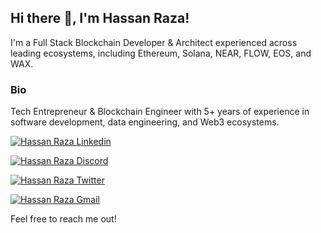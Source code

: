 <h2> Hi there 👋, I'm Hassan Raza! </h2>
I'm a Full Stack Blockchain Developer & Architect experienced across leading ecosystems, including Ethereum, Solana, NEAR, FLOW, EOS, and WAX.

### Bio
Tech Entrepreneur & Blockchain Engineer with 5+ years of experience in software development, data engineering, and Web3 ecosystems. 

[![Hassan Raza Linkedin](https://img.shields.io/badge/LinkedIn-0077B5?style=for-the-badge&logo=linkedin&logoColor=white)](https://www.linkedin.com/in/9tskid/)

[![Hassan Raza Discord](https://img.shields.io/badge/Discord-7289DA?style=for-the-badge&logo=discord&logoColor=white)](https://discordapp.com/users/)

[![Hassan Raza Twitter](https://img.shields.io/badge/Twitter-1DA1F2?style=for-the-badge&logo=twitter&logoColor=white)](https://twitter.com/9Ts_Kid)

[![Hassan Raza Gmail](https://img.shields.io/badge/Gmail-D14836?style=for-the-badge&logo=gmail&logoColor=white)](https://mail.google.com/mail/u/hassanraza.rj97@gmail.com)

Feel free to reach me out!
